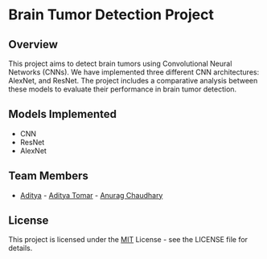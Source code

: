 
# Brain Tumor Detection Project

## Overview
This project aims to detect brain tumors using Convolutional Neural Networks (CNNs). We have implemented three different CNN architectures: AlexNet, and ResNet. The project includes a comparative analysis between these models to evaluate their performance in brain tumor detection.


## Models Implemented

- CNN
- ResNet
- AlexNet
## Team Members

- [Aditya](https://www.github.com/banzom)  - [Aditya Tomar](https://www.github.com/CodeX-Addy)  - [Anurag Chaudhary](https://www.github.com/anurag1chaudhary)

## License
This project is licensed under the [MIT](https://choosealicense.com/licenses/mit/) License - see the LICENSE file for details.

